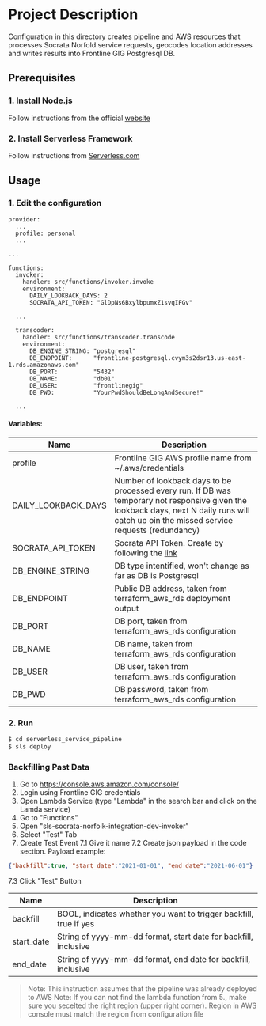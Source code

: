# Project Description
Configuration in this directory creates pipeline and AWS resources that processes Socrata Norfold service requests, geocodes location addresses and writes results into Frontline GIG Postgresql DB. 


## Prerequisites

### 1. Install Node.js

Follow instructions from the official [website](https://nodejs.org/en/download/)

### 2. Install Serverless Framework

Follow instructions from [Serverless.com](https://www.serverless.com/framework/docs/providers/aws/guide/installation)

## Usage

### 1. Edit the configuration

```sls
provider:
  ...
  profile: personal
  ...

...

functions:
  invoker:
    handler: src/functions/invoker.invoke
    environment:
      DAILY_LOOKBACK_DAYS: 2
      SOCRATA_API_TOKEN: "GlDpNs6BxylbpumxZ1svqIFGv"

  ...

  transcoder:
    handler: src/functions/transcoder.transcode
    environment:
      DB_ENGINE_STRING: "postgresql"
      DB_ENDPOINT:      "frontline-postgresql.cvym3s2dsr13.us-east-1.rds.amazonaws.com"
      DB_PORT:          "5432"
      DB_NAME:          "db01"
      DB_USER:          "frontlinegig"
      DB_PWD:           "YourPwdShouldBeLongAndSecure!"

  ...

```

#### Variables:

| Name | Description |
|------|-------------|
| profile | Frontline GIG AWS profile name from ~/.aws/credentials |
| DAILY_LOOKBACK_DAYS | Number of lookback days to be processed every run. If DB was temporary not responsive given the lookback days, next N daily runs will catch up oin the missed service requests (redundancy) |
| SOCRATA_API_TOKEN | Socrata API Token. Create by following the [link](https://data.norfolk.gov/login) |
| DB_ENGINE_STRING | DB type intentified, won't change as far as DB is Postgresql |
| DB_ENDPOINT | Public DB address, taken from terraform_aws_rds deployment output |
| DB_PORT | DB port, taken from terraform_aws_rds configuration |
| DB_NAME | DB name, taken from terraform_aws_rds configuration |
| DB_USER | DB user, taken from terraform_aws_rds configuration |
| DB_PWD | DB password, taken from terraform_aws_rds configuration |

### 2. Run

```bash
$ cd serverless_service_pipeline
$ sls deploy
```


### Backfilling Past Data

1. Go to https://console.aws.amazon.com/console/
2. Login using Frontline GIG credentials
3. Open Lambda Service (type "Lambda" in the search bar and click on the Lamda service)
4. Go to "Functions"
5. Open "sls-socrata-norfolk-integration-dev-invoker"
6. Select "Test" Tab
7. Create Test Event
7.1 Give it name
7.2 Create json payload in the code section. Payload example:
```json
{"backfill":true, "start_date":"2021-01-01", "end_date":"2021-06-01"}
```
7.3 Click "Test" Button

| Name | Description |
|------|-------------|
| backfill | BOOL, indicates whether you want to trigger backfill, true if yes |
| start_date | String of yyyy-mm-dd format, start date for backfill, inclusive |
| end_date | String of yyyy-mm-dd format, end date for backfill, inclusive | 

> Note: This instruction assumes that the pipeline was already deployed to AWS
> Note: If you can not find the lambda function from 5., make sure you secelted the right region (upper right corner). Region in AWS console must match the region from configuration file

